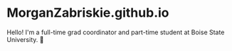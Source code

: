 # MorganZabriskie.github.io

Hello! I'm a full-time grad coordinator and part-time student at Boise State University. 🧡

